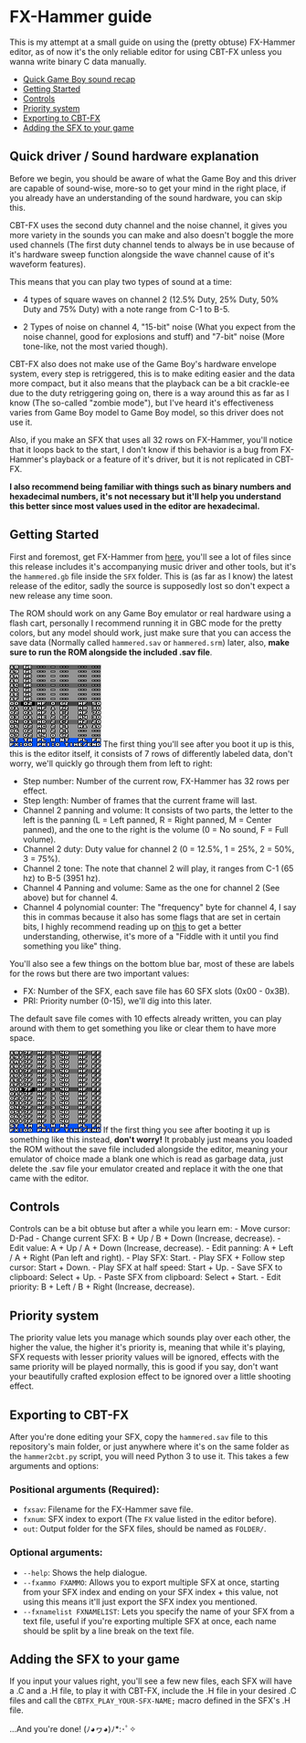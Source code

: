 # FX-Hammer guide
This is my attempt at a small guide on using the (pretty obtuse) FX-Hammer editor, as of now it's the only reliable editor for using CBT-FX unless you wanna write binary C data manually.
* [Quick Game Boy sound recap](#quick-game-boy-sound-recap)
* [Getting Started](#getting-started)
* [Controls](#controls)
* [Priority system](#priority-system)
* [Exporting to CBT-FX](#exporting-to-cbt-fx)
* [Adding the SFX to your game](#adding-the-sfx-to-your-game)

## Quick driver / Sound hardware explanation
Before we begin, you should be aware of what the Game Boy and this driver are capable of sound-wise, more-so to get your mind in the right place, if you already have an understanding of the sound hardware, you can skip this.

CBT-FX uses the second duty channel and the noise channel, it gives you more variety in the sounds you can make and also doesn't boggle the more used channels (The first duty channel tends to always be in use because of it's hardware sweep function alongside the wave channel cause of it's waveform features).

This means that you can play two types of sound at a time:
- 4 types of square waves on channel 2 (12.5% Duty, 25% Duty, 50% Duty and 75% Duty) with a note range from C-1 to B-5.

- 2 Types of noise on channel 4, "15-bit" noise (What you expect from the noise channel, good for explosions and stuff) and "7-bit" noise (More tone-like, not the most varied though).

CBT-FX also does not make use of the Game Boy's hardware envelope system, every step is retriggered, this is to make editing easier and the data more compact, but it also means that the playback can be a bit crackle-ee due to the duty retriggering going on, there is a way around this as far as I know (The so-called "zombie mode"), but I've heard it's effectiveness varies from Game Boy model to Game Boy model, so this driver does not use it.

Also, if you make an SFX that uses all 32 rows on FX-Hammer, you'll notice that it loops back to the start, I don't know if this behavior is a bug from FX-Hammer's playback or a feature of it's driver, but it is not replicated in CBT-FX.

**I also recommend being familiar with things such as binary numbers and hexadecimal numbers, it's not necessary but it'll help you understand this better since most values used in the editor are hexadecimal.**

## Getting Started
First and foremost, get FX-Hammer from [here](https://www.pouet.net/prod.php?which=17337), you'll see a lot of files since this release includes it's accompanying music driver and other tools, but it's the `hammered.gb` file inside the `SFX` folder. This is (as far as I know) the latest release of the editor, sadly the source is supposedly lost so don't expect a new release any time soon. 

The ROM should work on any Game Boy emulator or real hardware using a flash cart, personally I recommend running it in GBC mode for the pretty colors, but any model should work, just make sure that you can access the save data (Normally called `hammered.sav` or `hammered.srm`) later, also, **make sure to run the ROM alongside the included .sav file**.


![First thing](/img/first_thing.bmp)
The first thing you'll see after you boot it up is this, this is the editor itself, it consists of 7 rows of differently labeled data, don't worry, we'll quickly go through them from left to right:
* Step number: Number of the current row, FX-Hammer has 32 rows per effect.
* Step length: Number of frames that the current frame will last.
* Channel 2 panning and volume: It consists of two parts, the letter to the left is the panning (L = Left panned, R = Right panned, M = Center panned), and the one to the right is the volume (0 = No sound, F = Full volume).
* Channel 2 duty: Duty value for channel 2 (0 = 12.5%, 1 = 25%, 2 = 50%, 3 = 75%).
* Channel 2 tone: The note that channel 2 will play, it ranges from C-1 (65 hz) to B-5 (3951 hz).
* Channel 4 Panning and volume: Same as the one for channel 2 (See above) but for channel 4.
* Channel 4 polynomial counter: The "frequency" byte for channel 4, I say this in commas because it also has some flags that are set in certain bits, I highly recommend reading up on [this](https://gbdev.io/pandocs/Sound_Controller.html#ff22---nr43---channel-4-polynomial-counter-rw) to get a better understanding, otherwise, it's more of a "Fiddle with it until you find something you like" thing.

You'll also see a few things on the bottom blue bar, most of these are labels for the rows but there are two important values:
* FX: Number of the SFX, each save file has 60 SFX slots (0x00 - 0x3B).
* PRI: Priority number (0-15), we'll dig into this later.

The default save file comes with 10 effects already written, you can play around with them to get something you like or clear them to have more space.

![SaveBug](/img/save_bug.bmp)
If the first thing you see after booting it up is something like this instead, **don't worry!** It probably just means you loaded the ROM without the save file included alongside the editor, meaning your emulator of choice made a blank one which is read as garbage data, just delete the .sav file your emulator created and replace it with the one that came with the editor.

## Controls

Controls can be a bit obtuse but after a while you learn em:
	- Move cursor: D-Pad
	- Change current SFX: B + Up / B + Down (Increase, decrease).
	- Edit value: A + Up / A  + Down (Increase, decrease).
	- Edit panning: A + Left / A + Right (Pan left and right).
	- Play SFX: Start.
	- Play SFX + Follow step cursor: Start + Down.
	- Play SFX at half speed: Start + Up.
	- Save SFX to clipboard: Select + Up.
	- Paste SFX from clipboard: Select + Start.
	- Edit priority: B + Left / B + Right (Increase, decrease).

## Priority system
The priority value lets you manage which sounds play over each other, the higher the value, the higher it's priority is, meaning that while it's playing, SFX requests with lesser priority values will be ignored, effects with the same priority will be played normally, this is good if you say, don't want your beautifully crafted explosion effect to be ignored over a little shooting effect.

## Exporting to CBT-FX
After you're done editing your SFX, copy the `hammered.sav` file to this repository's main folder, or just anywhere where it's on the same folder as the `hammer2cbt.py` script, you will need Python 3 to use it. This takes a few arguments and options:
### Positional arguments (Required):
* `fxsav`: Filename for the FX-Hammer save file.
* `fxnum`: SFX index to export (The `FX` value listed in the editor before).
* `out`: Output folder for the SFX files, should be named as `FOLDER/`.
### Optional arguments:
* `--help`: Shows the help dialogue.
* `--fxammo FXAMMO`: Allows you to export multiple SFX at once, starting from your SFX index and ending on your SFX index + this value, not using this means it'll just export the SFX index you mentioned.
* `--fxnamelist FXNAMELIST`: Lets you specify the name of your SFX from a text file, useful if you're exporting multiple SFX at once, each name should be split by a line break on the text file.

## Adding the SFX to your game
If you input your values right, you'll see a few new files, each SFX will have a .C and a .H file, to play it with CBT-FX, include the .H file in your desired .C files and call the `CBTFX_PLAY_YOUR-SFX-NAME;` macro defined in the SFX's .H file.

...And you're done! (ﾉ◕ヮ◕)ﾉ*:･ﾟ✧